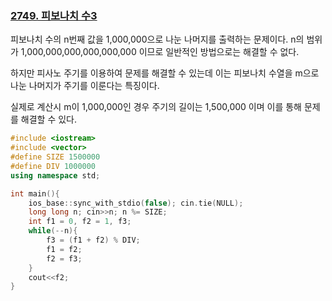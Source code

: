 ### [2749. 피보나치 수3](https://www.acmicpc.net/problem/2749)

피보나치 수의 n번째 값을 1,000,000으로 나눈 나머지를 출력하는 문제이다. n의 범위가 1,000,000,000,000,000,000 이므로 일반적인 방법으로는 해결할 수 없다.

하지만 피사노 주기를 이용하여 문제를 해결할 수 있는데 이는 피보나치 수열을 m으로 나눈 나머지가 주기를 이룬다는 특징이다.

실제로 계산시 m이 1,000,000인 경우 주기의 길이는 1,500,000 이며 이를 통해 문제를 해결할 수 있다.

```cpp
#include <iostream>
#include <vector>
#define SIZE 1500000
#define DIV 1000000
using namespace std;

int main(){
    ios_base::sync_with_stdio(false); cin.tie(NULL);
    long long n; cin>>n; n %= SIZE;
    int f1 = 0, f2 = 1, f3;
    while(--n){
        f3 = (f1 + f2) % DIV;
        f1 = f2;
        f2 = f3;
    }
    cout<<f2;
}
```